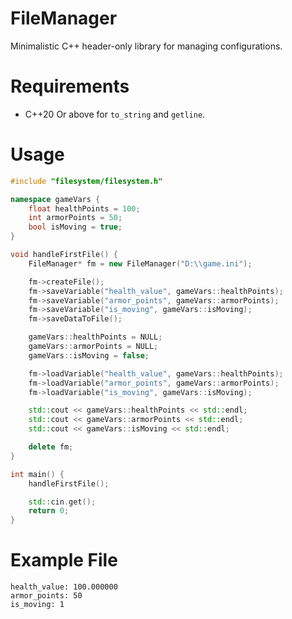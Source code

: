 # FileManager
Minimalistic C++ header-only library for managing configurations.

# Requirements
- C++20 Or above for `to_string` and `getline`.

# Usage
```cpp
#include "filesystem/filesystem.h"

namespace gameVars {
	float healthPoints = 100;
	int armorPoints = 50;
	bool isMoving = true;
}

void handleFirstFile() {
	FileManager* fm = new FileManager("D:\\game.ini");

	fm->createFile();
	fm->saveVariable("health_value", gameVars::healthPoints);
	fm->saveVariable("armor_points", gameVars::armorPoints);
	fm->saveVariable("is_moving", gameVars::isMoving);
	fm->saveDataToFile();

	gameVars::healthPoints = NULL;
	gameVars::armorPoints = NULL;
	gameVars::isMoving = false;

	fm->loadVariable("health_value", gameVars::healthPoints);
	fm->loadVariable("armor_points", gameVars::armorPoints);
	fm->loadVariable("is_moving", gameVars::isMoving);

	std::cout << gameVars::healthPoints << std::endl;
	std::cout << gameVars::armorPoints << std::endl;
	std::cout << gameVars::isMoving << std::endl;

	delete fm;
}

int main() {
	handleFirstFile();

	std::cin.get();
	return 0;
}
```

# Example File
```
health_value: 100.000000
armor_points: 50
is_moving: 1
```

